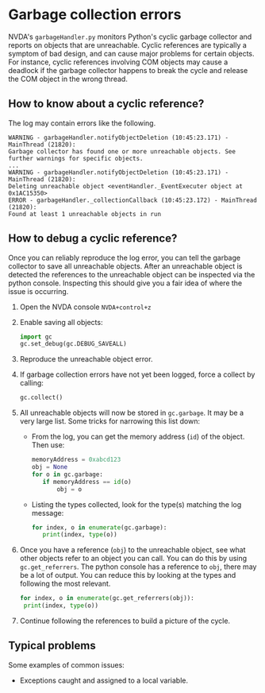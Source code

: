 # Garbage collection errors
NVDA's `garbageHandler.py` monitors Python's cyclic garbage collector and reports
on objects that are unreachable.
Cyclic references are typically a symptom of bad design, and can cause major problems for certain objects.
For instance, cyclic references involving COM objects may cause a deadlock if the garbage collector happens to break the cycle and release the COM object in the wrong thread.

## How to know about a cyclic reference?
The log may contain errors like the following.
```
WARNING - garbageHandler.notifyObjectDeletion (10:45:23.171) - MainThread (21820):
Garbage collector has found one or more unreachable objects. See further warnings for specific objects.
...
WARNING - garbageHandler.notifyObjectDeletion (10:45:23.171) - MainThread (21820):
Deleting unreachable object <eventHandler._EventExecuter object at 0x1AC15350>
ERROR - garbageHandler._collectionCallback (10:45:23.172) - MainThread (21820):
Found at least 1 unreachable objects in run
```

## How to debug a cyclic reference?

Once you can reliably reproduce the log error, you can tell the garbage collector to save all unreachable objects.
After an unreachable object is detected the references to the unreachable object can be inspected via the python console.
Inspecting this should give you a fair idea of where the issue is occurring.

1. Open the NVDA console `NVDA+control+z`
1. Enable saving all objects:
   ``` python
   import gc
   gc.set_debug(gc.DEBUG_SAVEALL)
   ```
1. Reproduce the unreachable object error.
1. If garbage collection errors have not yet been logged, force a collect by calling:
   ``` python
   gc.collect()
   ```

1. All unreachable objects will now be stored in `gc.garbage`.
   It may be a very large list.
   Some tricks for narrowing this list down:
   - From the log, you can get the memory address (`id`) of the object.
     Then use:
     ``` python
     memoryAddress = 0xabcd123
     obj = None
     for o in gc.garbage:
     	if memoryAddress == id(o)
     		obj = o
     ```
   - Listing the types collected, look for the type(s) matching the log message:
     ``` python
     for index, o in enumerate(gc.garbage):
     	print(index, type(o))
     ```
1. Once you have a reference (`obj`) to the unreachable object, see what other objects refer to an object you can call.
   You can do this by using `gc.get_referrers`.
   The python console has a reference to `obj`, there may be a lot of output.
   You can reduce this by looking at the types and following the most relevant.
   ``` python
   for index, o in enumerate(gc.get_referrers(obj)):
   	print(index, type(o))
   ```
1. Continue following the references to build a picture of the cycle.

## Typical problems
Some examples of common issues:
- Exceptions caught and assigned to a local variable.
